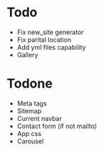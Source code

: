 # Todo

* Fix new_site generator
* Fix parital location
* Add yml files capability
* Gallery

# Todone

* Meta tags
* Sitemap
* Current navbar
* Contact form (if not mailto)
* App css
* Carousel
